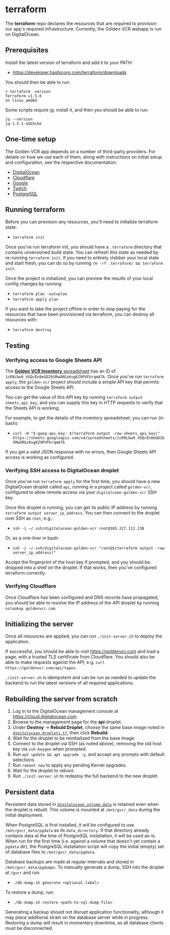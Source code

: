 # terraform

The **terraform** repo declares the resources that are required to provision our app's
required infrastructure. Currently, the Golden VCR webapp is run on DigitalOcean.

## Prerequisites

Install the latest version of terraform and add it to your PATH:

- https://developer.hashicorp.com/terraform/downloads

You should then be able to run:

```
> terraform -version
Terraform v1.5.6
on linux_amd64
```

Some scripts require [jq](https://jqlang.github.io/jq/): install it, and then you
should be able to run:

```
jq --version
jq-1.5-1-a5b5cbe
```

## One-time setup

The Golden VCR app depends on a number of third-party providers. For details on how we
use each of them, along with instructions on initial setup and configuration, see the
respective documentation:

- [DigitalOcean](./docs/digitalocean.md)
- [Cloudflare](./docs/cloudflare.md)
- [Google](./docs/google.md)
- [Twitch](./docs/twitch.md)
- [PostgreSQL](./docs/postgres.md)

## Running terraform

Before you can provision any resources, you'll need to initialize terraform state:

- `terraform init`

Once you've run terraform init, you should have a `.terraform` directory that contains
unversioned build state. You can refresh this state as needed by re-running
`terraform init`. If you need to entirely clobber your local state and start fresh, you
can do so by running `rm -rf .terraform/ && terraform init`.

Once the project is initialized, you can preview the results of your local config
changes by running:

- `terraform plan -out=plan`
- `terraform apply plan`

If you want to take the project offline in order to stop paying for the resources that
have been provisioned via terraform, you can destroy all resources with:

- `terraform destroy`

## Testing

### Verifying access to Google Sheets API

The [**Golden VCR Inventory** spreadsheet](https://docs.google.com/spreadsheets/d/1cR9Lbw9_VGQcEn8eGD2b5MwGRGzKugKZ9PVFkrqmA7k/edit#gid=0)
has an ID of `1cR9Lbw9_VGQcEn8eGD2b5MwGRGzKugKZ9PVFkrqmA7k`. Once you've run
`terraform apply`, the `golden-vcr` project should include a simple API key that
permits access to the Google Sheets API.

You can get the value of this API key by running `terraform output sheets_api_key`, and
you can supply this key in HTTP requests to verify that the Sheets API is working.

For example, to get the details of the inventory spreadsheet, you can run (in bash):

- `curl -H "X-goog-api-key: $(terraform output -raw sheets_api_key)" https://sheets.googleapis.com/v4/spreadsheets/1cR9Lbw9_VGQcEn8eGD2b5MwGRGzKugKZ9PVFkrqmA7k`

If you get a valid JSON response with no errors, then Google Sheets API access is
working as configured.

### Verifying SSH access to DigitalOcean droplet

Once you've run `terraform apply` for the first time, you should have a new
DigitalOcean droplet called `api`, running in a project called `golden-vcr`, configured
to allow remote access via your `digitalcean-golden-vcr` SSH key.

Once this droplet is running, you can get its public IP address by running
`terraform output server_ip_address`. You can then connect to the droplet over SSH as
`root`, e.g.:

- `ssh -i ~/.ssh/digitalocean-golden-vcr root@165.227.112.138`

Or, as a one-liner in bash:

- `ssh -i ~/.ssh/digitalocean-golden-vcr "root@$(terraform output -raw server_ip_address)"`

Accept the fingerprint of the host key if prompted, and you should be dropped into a
shell on the droplet. If that works, then you've configured terraform correctly.

### Verifying Cloudflare

Once Cloudflare has been configured and DNS records have propagated, you should be able
to resolve the IP address of the API droplet by running `nslookup goldenvcr.com`.

## Initializing the server

Once all resources are applied, you can run `./init-server.sh` to deploy the
application.

If successful, you should be able to visit https://goldenvcr.com and load a page, with
a trusted TLS certificate from Cloudflare. You should also be able to make requests
against the API, e.g. `curl https://goldenvcr.com/api/tapes`.

`./init-server.sh` is idempotent and can be run as needed to update the backend to run
the latest versions of all required applications.

## Rebuilding the server from scratch

1. Log in to the DigitalOcean management console at https://cloud.digitalocean.com
2. Browse to the management page for the **api** droplet.
3. Under **Destroy** &rarr; **Rebuld Droplet**, choose the same base image noted in
   [`digitalocean.droplets.tf`](./digitalocean.droplets.tf), then click **Rebuild**.
4. Wait for the droplet to be reinitialized from the base image.
5. Connect to the droplet via SSH (as noted above), removing the old host key via
   `ssh-keygen` when prompted.
6. Run `apt update && apt upgrade -y`, and accept any prompts with default selections.
7. Run `reboot now` to apply any pending Kernel upgrades.
8. Wait for the droplet to reboot.
9. Run `./init-server.sh` to redeploy the full backend to the new droplet.

## Persistent data

Persistent data stored in [`digitalocean_volume.data`](./digitalocean.volumes.tf) is
retained even when the droplet is rebuilt. This volume is mounted at `/mnt/gvcr_data`
during the initial deployment.

When PostgreSQL is first installed, it will be configured to use
`/mnt/gvcr_data/pgdata` as its `data_directory`. If that directory already contains
data at the time of PostgreSQL installation, it will be used as-is. When run for the
first time (i.e. against a volume that doesn't yet contain a `pgdata` dir), the
PostgreSQL installation script will copy the initial (empty) set of database files to
`/mnt/gvcr_data/pgdata`.

Database backups are made at regular intervals and stored in `/mnt/gvcr_data/pgdumps`.
To manually generate a dump, SSH into the droplet at `/gvcr` and run:

- `./db-dump.sh generate <optional-label>`

To restore a dump, run:

- `./db-dump.sh restore <path-to-sql-dump-file>`

Generating a backup should not disrupt application functionality, although it may place
additional strain on the database server while in progress. Restoring a dump will
result in momentary downtime, as all database clients must be disconnected.

